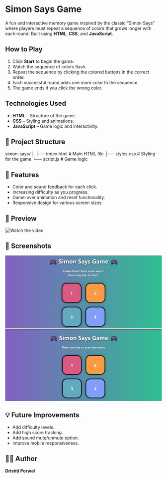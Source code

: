 
#  Simon Says Game

A fun and interactive memory game inspired by the classic "Simon Says" where players must repeat a sequence of colors that grows longer with each round. Built using **HTML**, **CSS**, and **JavaScript**.



## How to Play

1. Click **Start** to begin the game.
2. Watch the sequence of colors flash.
3. Repeat the sequence by clicking the colored buttons in the correct order.
4. Each successful round adds one more color to the sequence.
5. The game ends if you click the wrong color.



## Technologies Used

- **HTML** – Structure of the game.
- **CSS** – Styling and animations.
- **JavaScript** – Game logic and interactivity.



## 📂 Project Structure


simon-says/
│
├── index.html        # Main HTML file
├── styles.css        # Styling for the game
└── script.js         # Game logic




## 🚀 Features

- Color and sound feedback for each click.
- Increasing difficulty as you progress.
- Game-over animation and reset functionality.
- Responsive design for various screen sizes.



## 🎨 Preview

![Watch the video](https://youtu.be/0CTOyzZSi7M)
 

## 📸 Screenshots

![alt text](image-1.png)
![alt text](image.png)

## 💡 Future Improvements

- Add difficulty levels.
- Add high score tracking.
- Add sound mute/unmute option.
- Improve mobile responsiveness.



## 🧑‍💻 Author

**Drishti Porwal**  
